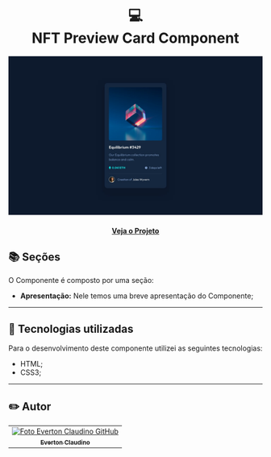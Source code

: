<h1 align="center">
  💻<br>NFT Preview Card Component
</h1>

![Resultado final do projeto](design/desktop-design.jpg)

<h4 align=center><a href="#">Veja o Projeto</a>

## 📚 Seções

O Componente é composto por uma seção:

- **Apresentação:** Nele temos uma breve apresentação do Componente;

---

## 💼 Tecnologias utilizadas

Para o desenvolvimento deste componente utilizei as seguintes tecnologias:

- HTML;
- CSS3;
---

<h2>✏️ Autor</h2>

<table>
  <tr>
    <td align="center">
      <a href="https://github.com/EvertonClaudino">
        <img src="https://avatars.githubusercontent.com/u/97559532?v=4" width="100px;" alt="Foto Everton Claudino GitHub"/><br>
        <sub>
          <b>Everton Claudino</b>
        </sub>
      </a>
    </td>
  </tr>
</table>
